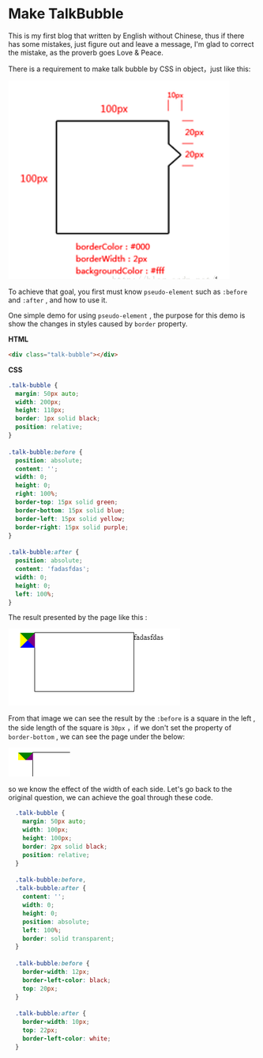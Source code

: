 # Make TalkBubble

This is my first blog that written by English without Chinese, thus if there has some mistakes, just figure out  and leave a message, I'm glad to correct the mistake, as the proverb goes Love & Peace.

<!-- more -->

There is a requirement to make talk bubble by CSS in object，just like this:

![](https://raw.githubusercontent.com/fengnzl/HexoImages/master/blog/20190801185104.png)

To achieve that goal, you first must know `pseudo-element` such as `:before` and `:after` , and  how to use it.

One  simple demo for using `pseudo-element` , the purpose for this demo is  show   the  changes in styles caused by `border` property.

**HTML**

``` html
<div class="talk-bubble"></div>
```

**CSS**

``` css
.talk-bubble {
  margin: 50px auto;
  width: 200px;
  height: 118px;
  border: 1px solid black;
  position: relative;
}

.talk-bubble:before {
  position: absolute;
  content: '';
  width: 0;
  height: 0;
  right: 100%;
  border-top: 15px solid green;
  border-bottom: 15px solid blue;
  border-left: 15px solid yellow;
  border-right: 15px solid purple;
}

.talk-bubble:after {
  position: absolute;
  content: 'fadasfdas';
  width: 0;
  height: 0;
  left: 100%;
}
```

The result presented by the page like this :

![](https://raw.githubusercontent.com/fengnzl/HexoImages/master/blog/20190801202854.png)

From that image  we can see the result by the `:before` is a square in the left , the side length of the square is `30px` ，if we don't set the property of `border-bottom` , we can see the page under the below:

![](https://raw.githubusercontent.com/fengnzl/HexoImages/master/blog/20190801203519.png)

so we know the effect of the width of each side. Let's go back to the original question, we can achieve the goal through  these code. 

``` css
  .talk-bubble {
    margin: 50px auto;
    width: 100px;
    height: 100px;
    border: 2px solid black;
    position: relative;
  }

  .talk-bubble:before,
  .talk-bubble:after {
    content: '';
    width: 0;
    height: 0;
    position: absolute;
    left: 100%;
    border: solid transparent;
  }

  .talk-bubble:before {
    border-width: 12px;
    border-left-color: black;
    top: 20px;
  }

  .talk-bubble:after {
    border-width: 10px;
    top: 22px;
    border-left-color: white;
  }
```
